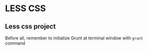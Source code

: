 # LESS CSS

## Less css project

Before all, remember to initialize Grunt at terminal window with `grunt` command